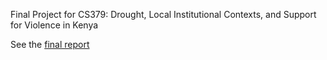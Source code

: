 Final Project for CS379: Drought, Local Institutional Contexts, and Support for Violence in Kenya

See the [final report](Final_Report.pdf)
